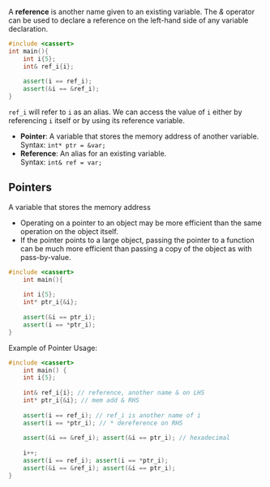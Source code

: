 A **reference** is another name given to an existing variable.
The *&* operator can be used to declare a reference on the left-hand side of any variable declaration. 

```C++
#include <cassert>  
int main(){  
	int i{5};  
	int& ref_i{i};  
	
	assert(i == ref_i);  
	assert(&i == &ref_i);  
}
```
`ref_i` will refer to `i` as an alias. We can access the value of `i` either by referencing `i` itself or by using its reference variable. 

- **Pointer**: A variable that stores the memory address of another variable.  
    Syntax: `int* ptr = &var;`
- **Reference**: An alias for an existing variable.  
    Syntax: `int& ref = var;`
## Pointers

A variable that stores the memory address
- Operating on a pointer to an object may be more efficient than the same operation on the object itself. 
- If the pointer points to a large object, passing the pointer to a function can be much more efficient than passing a copy of the object as with pass-by-value. 

```C++
#include <cassert>  
	int main(){  
	
	int i{5};  
	int* ptr_i{&i};  
	
	assert(&i == ptr_i);  
	assert(i == *ptr_i);  
}
```

Example of Pointer Usage:
```C++
#include <cassert>  
	int main() {  
	int i{5};  
	
	int& ref_i{i}; // reference, another name & on LHS  
	int* ptr_i{&i}; // mem add & RHS  
	
	assert(i == ref_i); // ref_i is another name of i  
	assert(i == *ptr_i); // * dereference on RHS  
	
	assert(&i == &ref_i); assert(&i == ptr_i); // hexadecimal  
	
	i++;  
	assert(i == ref_i); assert(i == *ptr_i);  
	assert(&i == &ref_i); assert(&i == ptr_i);  
}
```

